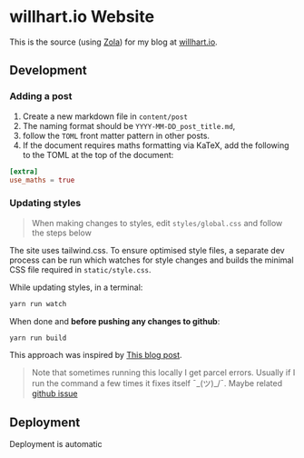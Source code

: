 # willhart.io Website

This is the source (using [Zola](https://www.getzola.org/)) for my blog at [willhart.io](https://willhart.io).

## Development

### Adding a post

1. Create a new markdown file in `content/post`
2. The naming format should be `YYYY-MM-DD_post_title.md`,
3. follow the `TOML` front matter pattern in other posts.
4. If the document requires maths formatting via KaTeX, add the following to the TOML at the top of the document:

```toml
[extra]
use_maths = true
```

### Updating styles

> When making changes to styles, edit `styles/global.css` and follow the steps below

The site uses tailwind.css. To ensure optimised style files, a separate dev process can be run which watches for style changes and builds the minimal CSS file required in `static/style.css`.

While updating styles, in a terminal:

```bash
yarn run watch
```

When done and **before pushing any changes to github**:

```bash
yarn run build
```

This approach was inspired by [This blog post](https://www.maybevain.com/writing/using-tailwind-css-with-zola-static-site-generator/).

> Note that sometimes running this locally I get parcel errors. Usually if I run the command a few times it fixes itself ¯\_(ツ)_/¯. Maybe related [github issue](https://github.com/parcel-bundler/parcel/issues/7578)

## Deployment

Deployment is automatic
